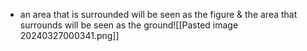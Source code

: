 - an area that is surrounded will be seen as the figure & the area that surrounds will be seen as the ground![[Pasted image 20240327000341.png]]